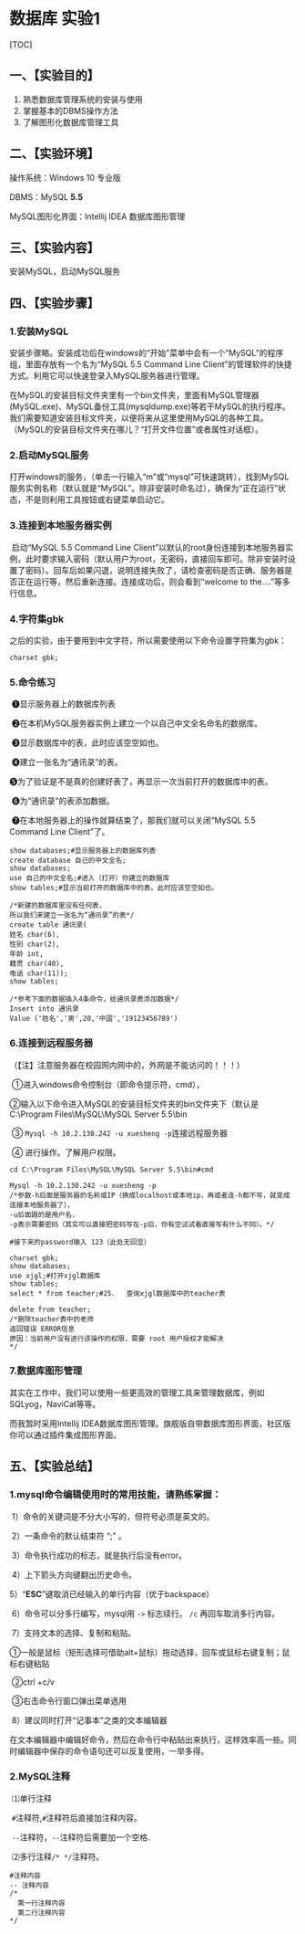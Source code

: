 # 数据库 实验1

[TOC]

## 一、【实验目的】

1. 熟悉数据库管理系统的安装与使用
2. 掌握基本的DBMS操作方法
3. 了解图形化数据库管理工具

## 二、【实验环境】

操作系统：Windows 10 专业版

DBMS：MySQL **5.5**

MySQL图形化界面：Intellij IDEA 数据库图形管理

## 三、【实验内容】

安装MySQL，启动MySQL服务

## 四、【实验步骤】

### 1.安装MySQL

​		安装步骤略。安装成功后在windows的“开始”菜单中会有一个“MySQL”的程序组，里面存放有一个名为“MySQL 5.5 Command Line Client”的管理软件的快捷方式。利用它可以快速登录入MySQL服务器进行管理。

​		在MySQL的安装目标文件夹里有一个bin文件夹，里面有MySQL管理器(MySQL.exe)、MySQL备份工具(mysqldump.exe)等若干MySQL的执行程序。我们需要知道安装目标文件夹，以便将来从这里使用MySQL的各种工具。（MySQL的安装目标文件夹在哪儿？“打开文件位置”或者属性对话框）。

### 2.启动MySQL服务

​		打开windows的服务，（单击一行输入“m”或“mysql”可快速跳转），找到MySQL服务实例名称（默认就是“MySQL”。除非安装时命名过），确保为“正在运行”状态，不是则利用工具按钮或右键菜单启动它。

### 3.连接到本地服务器实例

​		启动“MySQL 5.5 Command Line Client”以默认的root身份连接到本地服务器实例，此时要求输入密码（默认用户为root，无密码，直接回车即可。除非安装时设置了密码）。回车后如果闪退，说明连接失败了，请检查密码是否正确、服务器是否正在运行等，然后重新连接。连接成功后，则会看到“welcome to the….”等多行信息。

### 4.字符集gbk

​		之后的实验，由于要用到中文字符，所以需要使用以下命令设置字符集为gbk：

```
charset gbk;
```

### 5.命令练习

​		❶显示服务器上的数据库列表

​		❷在本机MySQL服务器实例上建立一个以自己中文全名命名的数据库。

​		❸显示数据库中的表，此时应该空空如也。

​		❹建立一张名为“通讯录”的表。

​		❺为了验证是不是真的创建好表了，再显示一次当前打开的数据库中的表。

​		❻为“通讯录”的表添加数据。

​		❼在本地服务器上的操作就算结束了，那我们就可以关闭“MySQL 5.5 Command Line Client”了。

```
show databases;#显示服务器上的数据库列表
create database 自己的中文全名;
show databases;
use 自己的中文全名;#进入（打开）你建立的数据库
show tables;#显示当前打开的数据库中的表。此时应该空空如也。

/*新建的数据库里没有任何表，
所以我们来建立一张名为“通讯录”的表*/
create table 通讯录(
姓名 char(6),
性别 char(2),
年龄 int,
籍贯 char(40),
电话 char(11));
show tables;

/*参考下面的数据插入4条命令，给通讯录表添加数据*/
Insert into 通讯录
Value ('姓名','男',20,'中国','19123456789')
```

### 6.连接到远程服务器

（【注】注意服务器在校园网内网中的，外网是不能访问的！！！）

​	➀进入windows命令控制台（即命令提示符，cmd），

​	➁输入以下命令进入MySQL的安装目标文件夹的bin文件夹下（默认是C:\Program Files\MySQL\MySQL Server 5.5\bin

​	➂ `Mysql -h 10.2.130.242 -u xuesheng -p`连接远程服务器

​	➃ 进行操作。了解用户权限。

```
cd C:\Program Files\MySQL\MySQL Server 5.5\bin#cmd

Mysql -h 10.2.130.242 -u xuesheng -p
/*参数-h后面是服务器的名称或IP（换成localhost或本地ip，再或者连-h都不写，就变成连接本地服务器了），
-u后面跟的是用户名，
-p表示需要密码（其实可以直接把密码写在-p后，你有空试试看直接写有什么不同）。*/

#接下来的password输入 123（此处无回显）

charset gbk;
show databases;
use xjgl;#打开xjgl数据库
show tables;
select * from teacher;#25．	查询xjgl数据库中的teacher表

delete from teacher;
/*删除teacher表中的老师
返回错误 ERROR信息
原因：当前用户没有进行该操作的权限，需要 root 用户授权才能解决
*/
```

### 7.数据库图形管理

其实在工作中，我们可以使用一些更高效的管理工具来管理数据库，例如SQLyog，NaviCat等等。

而我暂时采用Intellij IDEA数据库图形管理。旗舰版自带数据库图形界面，社区版你可以通过插件集成图形界面。

## 五、【实验总结】

### 1.mysql命令编辑使用时的常用技能，请熟练掌握：

​	1）命令的关键词是不分大小写的，但符号必须是英文的。

​	2）一条命令的默认结束符 “;” 。

​	3）命令执行成功的标志，就是执行后没有error。

​	4）上下箭头方向键翻出历史命令。

​	5）“**ESC**”键取消已经输入的单行内容（优于backspace）

​	6）命令可以分多行编写，mysql用 `->` 标志续行。 `/c` 再回车取消多行内容。

​	7）支持文本的选择、复制和粘贴。

​		①一般是鼠标（矩形选择可借助alt+鼠标）拖动选择，回车或鼠标右键复制；鼠标右键粘贴

​		②ctrl +c/v

​		③右击命令行窗口弹出菜单选用

​	8）建议同时打开“记事本”之类的文本编辑器

​		在文本编辑器中编辑好命令，然后在命令行中粘贴出来执行，这样效率高一些。同时编辑器中保存的命令语句还可以反复使用，一举多得。

### 2.MySQL注释

​	⑴单行注释

​		`#`注释符,`#`注释符后直接加注释内容。

​		`--`注释符，`--`注释符后需要加一个空格.

​	⑵多行注释`/* */`注释符。

```
#注释内容
-- 注释内容
/*
  第一行注释内容
  第二行注释内容
*/
```

